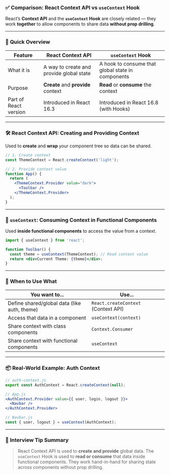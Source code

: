### ✅ **Comparison: React Context API vs `useContext` Hook**

React’s **Context API** and the **`useContext` Hook** are closely related — they work **together** to allow components to share data **without prop drilling**.

---

### 🧠 **Quick Overview**

| Feature               | React Context API                        | `useContext` Hook                                 |
| --------------------- | ---------------------------------------- | ------------------------------------------------- |
| What it is            | A way to create and provide global state | A hook to consume that global state in components |
| Purpose               | **Create** and **provide** context       | **Read** or **consume** the context               |
| Part of React version | Introduced in React 16.3                 | Introduced in React 16.8 (with Hooks)             |

---

### 🛠️ **React Context API: Creating and Providing Context**

Used to **create** and **wrap** your component tree so data can be shared.

```jsx
// 1. Create context
const ThemeContext = React.createContext('light');

// 2. Provide context value
function App() {
  return (
    <ThemeContext.Provider value="dark">
      <Toolbar />
    </ThemeContext.Provider>
  );
}
```

---

### 🧩 **`useContext`: Consuming Context in Functional Components**

Used **inside functional components** to access the value from a context.

```jsx
import { useContext } from 'react';

function Toolbar() {
  const theme = useContext(ThemeContext); // Read context value
  return <div>Current Theme: {theme}</div>;
}
```

---

### 📌 **When to Use What**

| You want to...                               | Use...                              |
| -------------------------------------------- | ----------------------------------- |
| Define shared/global data (like auth, theme) | `React.createContext` (Context API) |
| Access that data in a component              | `useContext(context)`               |
| Share context with class components          | `Context.Consumer`                  |
| Share context with functional components     | `useContext`                        |

---

### 📦 **Real-World Example: Auth Context**

```jsx
// auth-context.js
export const AuthContext = React.createContext(null);

// App.js
<AuthContext.Provider value={{ user, login, logout }}>
  <Navbar />
</AuthContext.Provider>

// Navbar.js
const { user, logout } = useContext(AuthContext);
```

---

### 🧪 **Interview Tip Summary**

> React Context API is used to **create and provide** global data. The `useContext` Hook is used to **read or consume** that data inside functional components. They work hand-in-hand for sharing state across components without prop drilling.